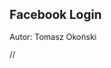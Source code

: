 ## Facebook Login

Autor: Tomasz Okoński

<div id="fb-root"></div>
<script async defer crossorigin="anonymous" src="https://connect.facebook.net/pl_PL/sdk.js#xfbml=1&version=v3.2&appId=351134035507396&autoLogAppEvents=1">
		  window.fbAsyncInit = function() {
			FB.init({
			  appId      : '351134035507396',
			  cookie     : true,
			  xfbml      : true,
			  version    : 'v3.2'
			});
			  
			FB.AppEvents.logPageView();   
			  
		  };

		  (function(d, s, id){
			 var js, fjs = d.getElementsByTagName(s)[0];
			 if (d.getElementById(id)) {return;}
			 js = d.createElement(s); js.id = id;
			 js.src = "https://connect.facebook.net/en_US/sdk.js";
			 fjs.parentNode.insertBefore(js, fjs);
		   }(document, 'script', 'facebook-jssdk'));
		   function checkLoginState() {
			  FB.getLoginStatus(function(response) {
				statusChangeCallback(response);
			  });
			}
</script>
//<div class="fb-login-button" data-size="medium" data-button-type="login_with" data-auto-logout-link="false" data-use-continue-as="false"></div>
<fb:login-button scope="public_profile,email" onlogin="checkLoginState();">
</fb:login-button>

<div id="status">
</div>